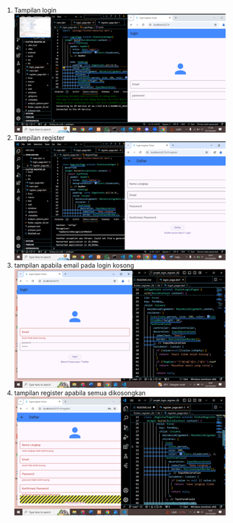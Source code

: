 1. Tampilan login
![alt text](<Screenshot (479).png>)
2. Tampilan register
![alt text](<Screenshot (480).png>)
3. tampilan apabila email pada login kosong
![alt text](image.png)
4. tampilan register apabila semua dikosongkan
![alt text](image-1.png)
